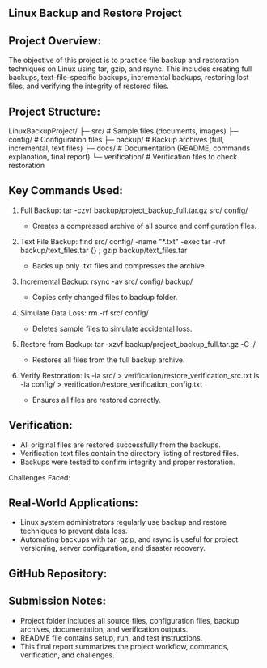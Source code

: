 Linux Backup and Restore Project
--------------------------------

Project Overview:
-----------------
The objective of this project is to practice file backup and restoration techniques on Linux using 
tar, gzip, and rsync. This includes creating full backups, text-file-specific backups, incremental 
backups, restoring lost files, and verifying the integrity of restored files.

Project Structure:
-----------------
LinuxBackupProject/
├─ src/                # Sample files (documents, images)
├─ config/             # Configuration files
├─ backup/             # Backup archives (full, incremental, text files)
├─ docs/               # Documentation (README, commands explanation, final report)
└─ verification/       # Verification files to check restoration

Key Commands Used:
-----------------
1. Full Backup:
   tar -czvf backup/project_backup_full.tar.gz src/ config/
   - Creates a compressed archive of all source and configuration files.

2. Text File Backup:
   find src/ config/ -name "*.txt" -exec tar -rvf backup/text_files.tar {} \;
   gzip backup/text_files.tar
   - Backs up only .txt files and compresses the archive.

3. Incremental Backup:
   rsync -av src/ config/ backup/
   - Copies only changed files to backup folder.

4. Simulate Data Loss:
   rm -rf src/ config/
   - Deletes sample files to simulate accidental loss.

5. Restore from Backup:
   tar -xzvf backup/project_backup_full.tar.gz -C ./
   - Restores all files from the full backup archive.

6. Verify Restoration:
   ls -la src/ > verification/restore_verification_src.txt
   ls -la config/ > verification/restore_verification_config.txt
   - Ensures all files are restored correctly.

Verification:
-------------
- All original files are restored successfully from the backups.
- Verification text files contain the directory listing of restored files.
- Backups were tested to confirm integrity and proper restoration.

Challenges Faced:


Real-World Applications:
------------------------
- Linux system administrators regularly use backup and restore techniques to prevent data loss.
- Automating backups with tar, gzip, and rsync is useful for project versioning, server configuration, and disaster recovery.

GitHub Repository:
------------------


Submission Notes:
-----------------
- Project folder includes all source files, configuration files, backup archives, documentation, 
  and verification outputs.
- README file contains setup, run, and test instructions.
- This final report summarizes the project workflow, commands, verification, and challenges.
